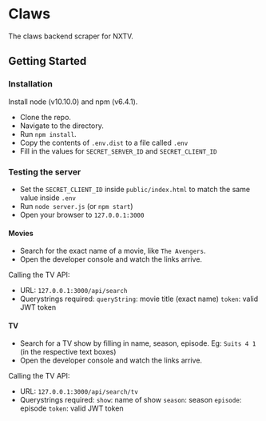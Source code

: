 # Claws

The claws backend scraper for NXTV.

## Getting Started

### Installation

Install node (v10.10.0) and npm (v6.4.1).
- Clone the repo.
- Navigate to the directory.
- Run `npm install`.
- Copy the contents of `.env.dist` to a file called `.env`
- Fill in the values for `SECRET_SERVER_ID` and `SECRET_CLIENT_ID`

### Testing the server

- Set the `SECRET_CLIENT_ID` inside `public/index.html` to match the same value inside `.env`
- Run `node server.js` (or `npm start`)
- Open your browser to `127.0.0.1:3000`

#### Movies
- Search for the exact name of a movie, like `The Avengers`.
- Open the developer console and watch the links arrive.

Calling the TV API:
- URL: `127.0.0.1:3000/api/search`
- Querystrings required: 
    `queryString`: movie title (exact name)
    `token`: valid JWT token


#### TV
- Search for a TV show by filling in name, season, episode. Eg: `Suits 4 1` (in the respective text boxes)
- Open the developer console and watch the links arrive.

Calling the TV API:
- URL: `127.0.0.1:3000/api/search/tv`
- Querystrings required: 
    `show`: name of show
    `season`: season
    `episode`: episode
    `token`: valid JWT token
